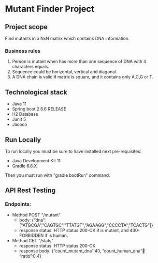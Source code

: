 # Mutant Finder Project

## Project scope

Find mutants in a NxN matrix which contains DNA information. 

### Business rules

1. Person is mutant when has more than one sequence of DNA with 4 characters equals.
2. Sequence could be horizontal, vertical and diagonal.
3. A DNA chain is valid if matrix is square, and it contains only A,C,G or T. 

## Technological stack

- Java 11
- Spring boot 2.6.6 RELEASE
- H2 Database
- Junit 5 
- Jacoco

## Run Locally

To run locally you must be sure to have installed next pre-requisites:
- Java Development Kit 11
- Gradle 6.8.X

Then you must run with "gradle bootRun" command.

## API Rest Testing

### Endpoints:
- Method POST "/mutant"
  - body: {“dna”:["ATGCGA","CAGTGC","TTATGT","AGAAGG","CCCCTA","TCACTG"]}
  - response status: HTTP status 200-OK if is mutant, and 400-FORBIDDEN if is human.
- Method GET "/stats"
  - response status: HTTP status 200-OK
  - response body: {“count_mutant_dna”:40, “count_human_dna”:100: “ratio”:0.4}

